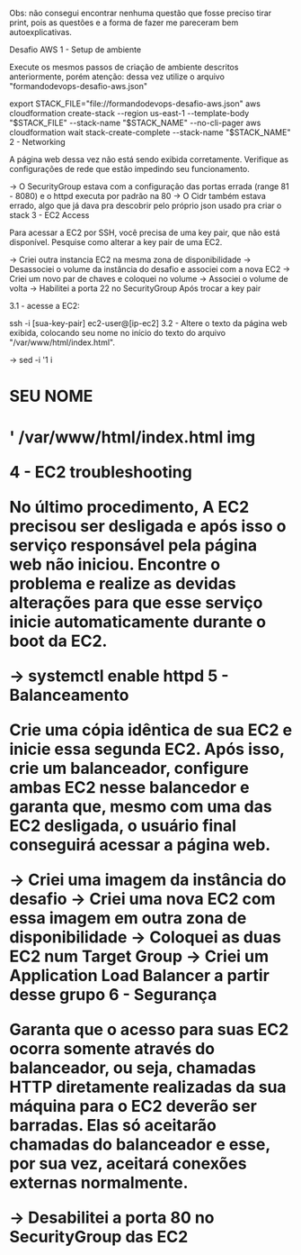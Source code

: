 Obs: não consegui encontrar nenhuma questão que fosse preciso tirar print, pois as questões e a forma de fazer me pareceram bem autoexplicativas.

Desafio AWS
1 - Setup de ambiente

Execute os mesmos passos de criação de ambiente descritos anteriormente, porém atenção: dessa vez utilize o arquivo "formandodevops-desafio-aws.json"

export STACK_FILE="file://formandodevops-desafio-aws.json"
aws cloudformation create-stack --region us-east-1 --template-body "$STACK_FILE" --stack-name "$STACK_NAME" --no-cli-pager
aws cloudformation wait stack-create-complete --stack-name "$STACK_NAME"
2 - Networking

A página web dessa vez não está sendo exibida corretamente. Verifique as configurações de rede que estão impedindo seu funcionamento.

-> O SecurityGroup estava com a configuração das portas errada (range 81 - 8080) e o httpd executa por padrão na 80
-> O Cidr também estava errado, algo que já dava pra descobrir pelo próprio json usado pra criar o stack
3 - EC2 Access

Para acessar a EC2 por SSH, você precisa de uma key pair, que não está disponível. Pesquise como alterar a key pair de uma EC2.

-> Criei outra instancia EC2 na mesma zona de disponibilidade
-> Desassociei o volume da instância do desafio e associei com a nova EC2
-> Criei um novo par de chaves e coloquei no volume
-> Associei o volume de volta
-> Habilitei a porta 22 no SecurityGroup
Após trocar a key pair

3.1 - acesse a EC2:

ssh -i [sua-key-pair] ec2-user@[ip-ec2]
3.2 - Altere o texto da página web exibida, colocando seu nome no início do texto do arquivo "/var/www/html/index.html".

-> sed -i '1 i<h1>SEU NOME<h1>' /var/www/html/index.html
img

4 - EC2 troubleshooting

No último procedimento, A EC2 precisou ser desligada e após isso o serviço responsável pela página web não iniciou. Encontre o problema e realize as devidas alterações para que esse serviço inicie automaticamente durante o boot da EC2.

-> systemctl enable httpd
5 - Balanceamento

Crie uma cópia idêntica de sua EC2 e inicie essa segunda EC2. Após isso, crie um balanceador, configure ambas EC2 nesse balancedor e garanta que, mesmo com uma das EC2 desligada, o usuário final conseguirá acessar a página web.

-> Criei uma imagem da instância do desafio
-> Criei uma nova EC2 com essa imagem em outra zona de disponibilidade
-> Coloquei as duas EC2 num Target Group
-> Criei um Application Load Balancer a partir desse grupo
6 - Segurança

Garanta que o acesso para suas EC2 ocorra somente através do balanceador, ou seja, chamadas HTTP diretamente realizadas da sua máquina para o EC2 deverão ser barradas. Elas só aceitarão chamadas do balanceador e esse, por sua vez, aceitará conexões externas normalmente.

-> Desabilitei a porta 80 no SecurityGroup das EC2
